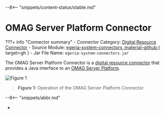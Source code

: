 <!-- SPDX-License-Identifier: CC-BY-4.0 -->
<!-- Copyright Contributors to the Egeria project. -->

--8<-- "snippets/content-status/stable.md"

# OMAG Server Platform Connector

???+ info "Connector summary"
    - Connector Category: [Digital Resource Connector](/concepts/digital-resource-connector)
    - Source Module: [egeria-system-connectors :material-github:](https://github.com/odpi/egeria/tree/main/open-metadata-implementation/adapters/open-connectors/system-connectors/egeria-system-connectors){ target=gh }
    - Jar File Name: `egeria-system-connectors.jar`

The OMAG Server Platform Connector is a [digital resource connector](/concepts/digital-resource-connector) that provides a Java interface to an [OMAG Server Platform](/concepts/omag-server-platform).

![Figure 1](apache-atlas-rest-connector.svg)
> **Figure 1:** Operation of the OMAG Server Platform Connector


--8<-- "snippets/abbr.md"

-